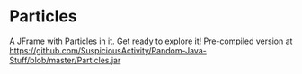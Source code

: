 # Particles
A JFrame with Particles in it. Get ready to explore it!
Pre-compiled version at https://github.com/SuspiciousActivity/Random-Java-Stuff/blob/master/Particles.jar